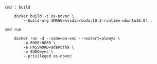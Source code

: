 ``` cmd : build ```
```
    docker build -t os-novnc \
        --build-arg IMAGE=nvidia/cuda:10.2-runtime-ubuntu16.04 .
```

``` cmd run ```
```
    docker run -d --name=on-vnc --restart=always \
        -p 6080:6080 \
        -e PASSWORD=sdanutha \
        -e SUDO=yes \
        --privileged os-novnc
```
